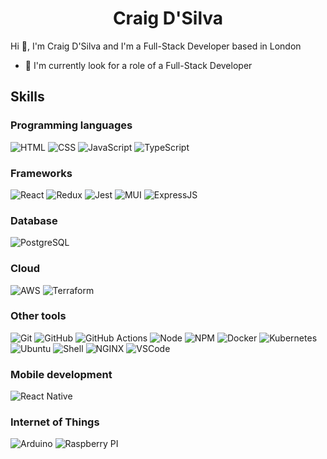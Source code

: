 <h1 align="center">Craig D'Silva</h1>

Hi 👋, I'm Craig D'Silva and I'm a Full-Stack Developer based in London

- 🔭 I'm currently look for a role of a Full-Stack Developer

## Skills

### Programming languages
![HTML](https://img.shields.io/badge/HTML5-E34F26?style=for-the-badge&logo=html5&logoColor=white)
![CSS](https://img.shields.io/badge/CSS3-1572B6?style=for-the-badge&logo=css3&logoColor=white)
![JavaScript](https://img.shields.io/badge/JavaScript-323330?style=for-the-badge&logo=javascript&logoColor=F7DF1E)
![TypeScript](https://img.shields.io/badge/TypeScript-007ACC?style=for-the-badge&logo=typescript&logoColor=white)

### Frameworks
![React](https://img.shields.io/badge/React-20232A?style=for-the-badge&logo=react&logoColor=61DAFB)
![Redux](https://img.shields.io/badge/Redux-593D88?style=for-the-badge&logo=redux&logoColor=white)
![Jest](https://img.shields.io/badge/Jest-C21325?style=for-the-badge&logo=jest&logoColor=white)
![MUI](https://img.shields.io/badge/Material%20UI-007FFF?style=for-the-badge&logo=mui&logoColor=white)
![ExpressJS](https://img.shields.io/badge/Express.js-000000?style=for-the-badge&logo=express&logoColor=white)

### Database
![PostgreSQL](https://img.shields.io/badge/PostgreSQL-316192?style=for-the-badge&logo=postgresql&logoColor=white)

### Cloud
![AWS](https://img.shields.io/badge/Amazon_AWS-FF9900?style=for-the-badge&logo=amazonaws&logoColor=white)
![Terraform](https://img.shields.io/badge/Terraform-7B42BC?style=for-the-badge&logo=terraform&logoColor=white)

### Other tools
![Git](https://img.shields.io/badge/GIT-E44C30?style=for-the-badge&logo=git&logoColor=white)
![GitHub](https://img.shields.io/badge/GitHub-100000?style=for-the-badge&logo=github&logoColor=white)
![GitHub Actions](https://img.shields.io/badge/Github%20Actions-282a2e?style=for-the-badge&logo=githubactions&logoColor=367cfe)
![Node](https://img.shields.io/badge/Node.js-339933?style=for-the-badge&logo=nodedotjs&logoColor=white)
![NPM](https://img.shields.io/badge/npm-CB3837?style=for-the-badge&logo=npm&logoColor=white)
![Docker](https://img.shields.io/badge/Docker-2CA5E0?style=for-the-badge&logo=docker&logoColor=white)
![Kubernetes](https://img.shields.io/badge/kubernetes-326ce5.svg?&style=for-the-badge&logo=kubernetes&logoColor=white)
![Ubuntu](https://img.shields.io/badge/Ubuntu-E95420?style=for-the-badge&logo=ubuntu&logoColor=white)
![Shell](https://img.shields.io/badge/Shell_Script-121011?style=for-the-badge&logo=gnu-bash&logoColor=white)
![NGINX](https://img.shields.io/badge/Nginx-009639?style=for-the-badge&logo=nginx&logoColor=white)
![VSCode](https://img.shields.io/badge/Visual_Studio_Code-0078D4?style=for-the-badge&logo=visual%20studio%20code&logoColor=white)

### Mobile development
![React Native](https://img.shields.io/badge/React_Native-20232A?style=for-the-badge&logo=react&logoColor=61DAFB)

### Internet of Things
![Arduino](https://img.shields.io/badge/Arduino-00979D?style=for-the-badge&logo=Arduino&logoColor=white)
![Raspberry PI](https://img.shields.io/badge/Raspberry%20Pi-A22846?style=for-the-badge&logo=Raspberry%20Pi&logoColor=white)

<!--
**craig-dsilva/craig-dsilva** is a ✨ _special_ ✨ repository because its `README.md` (this file) appears on your GitHub profile.

Here are some ideas to get you started:

- 🔭 I’m currently working on ...
- 🌱 I’m currently learning ...
- 👯 I’m looking to collaborate on ...
- 🤔 I’m looking for help with ...
- 💬 Ask me about ...
- 📫 How to reach me: ...
- 😄 Pronouns: ...
- ⚡ Fun fact: ...
-->
